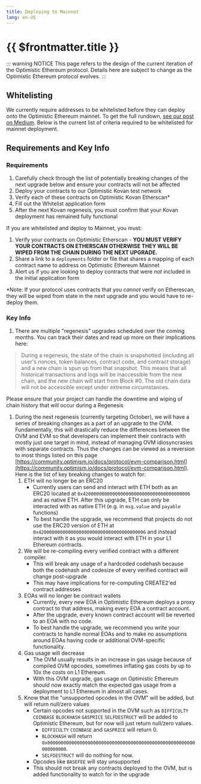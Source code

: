 ```yaml
---
title: Deploying to Mainnet
lang: en-US
---
```


# {{ $frontmatter.title }}

::: warning NOTICE
This page refers to the design of the current iteration of the Optimistic Ethereum protocol.
Details here are subject to change as the Optimistic Ethereum protocol evolves.
:::


## Whitelisting

We currently require addresses to be whitelisted before they can deploy onto the Optimistic Ethereum mainnet. To get the full rundown, 
[see our post on Medium](https://medium.com/ethereum-optimism/community-launch-7c9a2a9d3e84). Below is the current list of criteria required to be whitelisted for mainnet deployment.

## Requirements and Key Info

### Requirements

1. Carefully check through the list of potentially breaking changes of the next upgrade below and ensure your contracts will not be affected
2. Deploy your contracts to our Optimistic Kovan test network
3. Verify each of these contracts on Optimistic Kovan Etherscan*
4. Fill out the Whitelist application form
5. After the next Kovan regenesis, you must confirm that your Kovan deployment has remained fully functional

If you are whitelisted and deploy to Mainnet, you must:

1. Verify your contracts on Optimistic Etherscan - **YOU MUST VERIFY YOUR CONTRACTS ON ETHERSCAN OTHERWISE THEY WILL BE WIPED FROM THE CHAIN DURING THE NEXT UPGRADE.**
2. Share a link to a `deployments` folder or file that shares a mapping of each contract name to address on Optimistic Ethereum Mainnet
3. Alert us if you are looking to deploy contracts that were *not* included in the initial application form

*Note: If your protocol uses contracts that you *cannot* verify on Etherescan, they will be wiped from state in the next upgrade and you would have to re-deploy them.

### Key Info

1. There are multiple  "regenesis" upgrades scheduled over the coming months. You can track their dates and read up more on their implications here:

> During a regenesis, the state of the chain is snapshotted (including all user's nonces, token balances, contract code, and contract storage) and a new chain is spun up from that snapshot. This means that all historical transactions and logs will be inaccessible from the new chain, and the new chain will start from Block #0. The old chain data will not be accessible except under extreme circumstances.

Please ensure that your project can handle the downtime and wiping of chain history that will occur during a Regenesis

1. During the next regenesis (currently targeting October), we will have a series of breaking changes as a part of an upgrade to the OVM. Fundamentally, this will drastically reduce the differences between the OVM and EVM so that developers can implement their contracts with mostly just one target in mind, instead of managing OVM idiosyncrasies with separate contracts. Thus the changes can be viewed as a reversion to most things listed on this page [https://community.optimism.io/docs/protocol/evm-comparison.html](https://community.optimism.io/docs/protocol/evm-comparison.html). Here is the list of key breaking changes to watch for:
    1. ETH will no longer be an ERC20
        - Currently users can send and interact with ETH both as an ERC20 located at `0x4200000000000000000000000000000000000006` and as native ETH. After this upgrade, ETH can only be interacted with as native ETH (e.g. in `msg.value` and `payable` functions)
        - To best handle the upgrade, we recommend that projects do not use the ERC20 version of ETH at `0x4200000000000000000000000000000000000006` and instead interact with it as you would interact with ETH in your L1 Ethereum contracts.
    2. We will be re-compiling every verified contract with a different compiler.
        - This will break any usage of a hardcoded codehash because both the codehash and codesize of every verified contract will change post-upgrade
        - This may have implications for re-computing CREATE2'ed contract addresses
    3. EOAs will no longer be contract wallets
        - Currently, every new EOA in Optimistic Ethereum deploys a proxy contract to that address, making every EOA a contract account.
        - After the upgrade, every known contract account will be reverted to an EOA with no code.
        - To best handle the upgrade, we recommend you write your contracts to handle normal EOAs and to make no assumptions around EOAs having code or additional OVM-specific functionality.
    4. Gas usage will decrease
        - The OVM usually results in an increase in gas usage because of compiled OVM opcodes, sometimes inflating gas costs by up to 10x the costs on L1 Ethereum.
        - With this OVM upgrade, gas usage on Optimistic Ethereum should now exactly match the expected gas usage from a deployment to L1 Ethereum in almost all cases.
    5. Know that the "unsupported opcodes in the OVM" will be added, but will return null/zero values
        - Certain opcodes not supported in the OVM such as `DIFFICULTY` `COINBASE` `BLOCKHASH` `GASPRICE` `SELFDESTRUCT` will be added to Optimistic Ethereum, but for now will just return null/zero values.
            - `DIFFICULTY` `COINBASE` and `GASPRICE` will return 0.
            - `BLOCKHASH` will return `0x0000000000000000000000000000000000000000000000000000000000000000`.
            - `SELFDESTRUCT` will do nothing for now.
        - Opcodes like `BASEFEE` will stay unsupported
        - This should not break any contracts deployed to the OVM, but is added functionality to watch for in the upgrade
